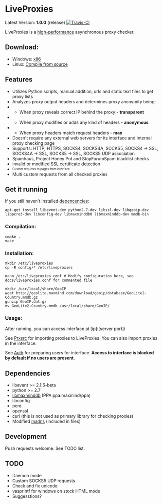 # LiveProxies
Latest Version: **1.0.0** (release) [![Travis-CI](https://api.travis-ci.org/TETYYS/LiveProxies.svg)](https://travis-ci.org/TETYYS/LiveProxies/)

LiveProxies is a [high-performance](perf/perf.md) asynchronous proxy checker.

## Download:
 - Windows: [x86](https://github.com/TETYYS/LiveProxies/tree/devel/bin/win32_mingw/LiveProxies.1.0.0.x86.7z)
 - Linux: [Compile from source](https://github.com/TETYYS/LiveProxies.git)

## Features
 - Utilizes Python scripts, manual addition, urls and static text files to get proxy lists
 - Analyzes proxy output headers and determines proxy anonymity being:
 - - When proxy reveals correct IP behind the proxy - **transparent**
 - - When proxy modifies or adds any kind of headers - **anonymous**
 - - When proxy headers match request headers - **max**
 - Doesn't require any external web servers for its interface and internal proxy checking page
 - Supports: HTTP, HTTPS, SOCKS4, SOCKS4A, SOCKS5, SOCKS4 -> SSL, SOCKS4A -> SSL, SOCKS5 -> SSL, SOCKS5 UDP association
 - Spamhaus, Project Honey Pot and StopForumSpam blacklist checks
 - Invalid or modified SSL certificate detection
 - <sub><sup>Custom requests to pages from interface</sup></sub>
 - Multi custom requests from all checked proxies

## Get it running
If you still haven't installed [depencencies](#dependencies):
```
apt-get install libevent-dev python2.7-dev libssl-dev libgeoip-dev libpcre3-dev libconfig-dev libmaxminddb0 libmaxminddb-dev mmdb-bin
```
### Compilation: 
```
cmake .
make
```
### Installation:
```
mkdir /etc/liveproxies
cp -R config/* /etc/liveproxies

nano /etc/liveproxies.conf # Modify configuration here, see docs/liveproxies.conf for commented file

mkdir /usr/local/share/GeoIP
wget http://geolite.maxmind.com/download/geoip/database/GeoLite2-Country.mmdb.gz
gunzip GeoIP.dat.gz
mv GeoLite2-Country.mmdb /usr/local/share/GeoIP/
```
### Usage:

After running, you can access interface at [ip]:[server port]/

See [Prxsrc](docs/prxsrc.md) for importing proxies to LiveProxies. You can also import proxies in the interface.
 
See [Auth](docs/auth.md) for preparing users for interface. **Access to interface is blocked by default if no users are present.**

## Dependencies <a name="dependencies"></a>
 - libevent >= 2.1.5-beta
 - python >= 2.7
 - [libmaxminddb] (PPA ppa:maxmind/ppa)
 - libconfig
 - pcre
 - openssl
 - curl (this is not used as primary library for checking proxies)
 - Modified [madns] (included in files)

## Development
Push requests welcome. See TODO list.

## TODO
 - Daemon mode
 - Custom SOCKS5 UDP requests
 - Check and fix unicode
 - vasprintf for windows on stock HTML mode
 - Suggesstions?

[libmaxminddb]:https://github.com/maxmind/libmaxminddb
[madns]:https://github.com/tiago4orion/madns